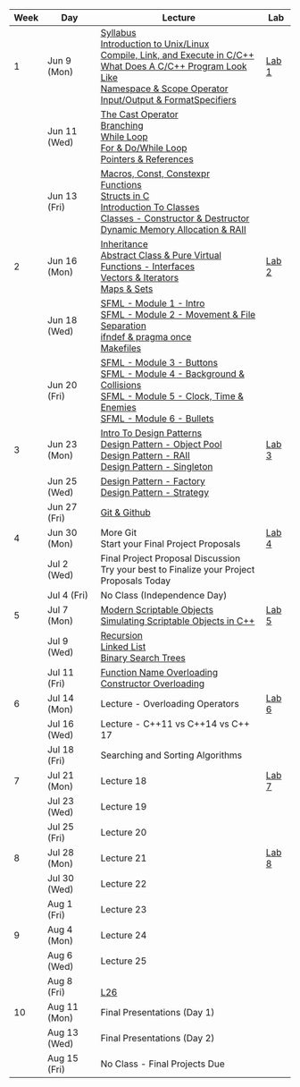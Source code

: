 | Week | Day  | Lecture                            | Lab      |
|------|------|-------------------------------------|----------|
| 1    | Jun 9 (Mon)  | [Syllabus](./Syllabus.md)<br/>[Introduction to Unix/Linux ](./CourseNotes/01a-Unix-Linux.md)<br/>[Compile, Link, and Execute in C/C++](./CourseNotes/01b-CompileLink&Execute.md)<br/>[What Does A C/C++ Program Look Like](./CourseNotes/01c-WhatDoesAProgramLookLike.md)<br/>[Namespace & Scope Operator](./CourseNotes/01d-Namespace&ScopeOperator.md)<br/>[Input/Output & FormatSpecifiers](./CourseNotes/01e-InputOutput&FormatSpecifiers) | [Lab 1](./Labs/Lab01)   |
|      | Jun 11 (Wed) | [The Cast Operator](./CourseNotes/02a-CastOperator.md)<br/>[Branching](./CourseNotes/02b-Branching.md)<br/>[While Loop](./CourseNotes/02c-WhileLoop.md)<br/>[For & Do/While Loop](./CourseNotes/02d-ForLoop_DoWhile.md)<br/>[Pointers & References](./CourseNotes/02e-PointersRefrences.md) |          |
|      | Jun 13 (Fri) | [Macros, Const, Constexpr](./CourseNotes/03a-Macros_Const.md) <br/>[Functions](./CourseNotes/03b-Functions.md) <br/>[Structs in C](./CourseNotes/03c-StructsC.md) <br/>[Introduction To Classes](./CourseNotes/03d-ClassesIntroduction.md) <br/>[Classes - Constructor & Destructor](./CourseNotes/03e-Constructor&Destructor.md) <br/>[Dynamic Memory Allocation & RAII](./CourseNotes/03f-DynamicMemory&RAII.md) |          |
| 2    | Jun 16 (Mon) | [Inheritance](./CourseNotes/04a-Inheritance.md)<br/>[Abstract Class & Pure Virtual Functions - Interfaces](./CourseNotes/04b-AbstractClass.md)<br/>[Vectors & Iterators](./CourseNotes/04c-Vectors&Iterators.md)<br/>[Maps & Sets](./CourseNotes/04d-Map&Sets.md)| [Lab 2](./Labs/Lab02)   |
|      | Jun 18 (Wed) | [SFML - Module 1 - Intro](./CourseNotes/05a-SFML-Module1-Intro.md)<br/>[SFML - Module 2 - Movement & File Separation](./CourseNotes/05b-SFML-Module2-Movement&Separation.md)<br/>[ifndef & pragma once](./CourseNotes/05c-ifndef&pragma.md)<br/>[Makefiles](./CourseNotes/05d-Makefiles.md) |          |
|      | Jun 20 (Fri) | [SFML - Module 3 - Buttons](./CourseNotes/06a-SFML-Module3-Buttons.md) <br/>[SFML - Module 4 - Background & Collisions](./CourseNotes/06b-SFML-Module4-background&collisions.md) <br/>[SFML - Module 5 - Clock, Time & Enemies](./CourseNotes/06c-SFML-Module5-clock-time-enemies.md) <br/>[SFML - Module 6 - Bullets](./CourseNotes/06d-SFML-Module6-Bullets.md)  |          |
| 3    | Jun 23 (Mon) | [Intro To Design Patterns](./CourseNotes/07a-IntroToDesignPatterns.md)<br/>[Design Pattern - Object Pool](./CourseNotes/07b-DesignPattern-ObjectPool.md)<br/>[Design Pattern - RAII](./CourseNotes/07c-DesingPattern-RAII.md)<br/>[Design Pattern - Singleton](./CourseNotes/07d-DesignPattern-Singleton.md) | [Lab 3](./Labs/Lab03)   |
|      | Jun 25 (Wed) | [Design Pattern - Factory](./CourseNotes/08a-DesignPattern-Factory.md)<br/>[Design Pattern - Strategy](./CourseNotes/08b-DesignPattern-Strategy.md) |          |
|      | Jun 27 (Fri) | [Git & Github](./CourseNotes/09a-Git&Github.md)  |          |
| 4    | Jun 30 (Mon) | More Git<br/>Start your  Final Project Proposals                        | [Lab 4](./Labs/Lab04)   |
|      | Jul 2 (Wed)  | Final Project Proposal Discussion<br/>Try your best to Finalize your Project Proposals Today      |          |
|      | Jul 4 (Fri)  | No Class (Independence Day)     |          |
| 5    | Jul 7 (Mon)  | [Modern Scriptable Objects](./CourseNotes/10a-IntroToModernScriptableObjects.md)<br/>[Simulating Scriptable Objects in C++](./CourseNotes/10b-ScriptableObjectsInC++.md)                          | [Lab 5](./Labs/Lab05)   |
|      | Jul 9 (Wed)  | [Recursion](./CourseNotes/11a-Recursion.md) <br/>[Linked List](./CourseNotes/11b-LinkedLists.md) <br/>[Binary Search Trees](./CourseNotes/11c-BinarySearchTrees.md)                         |          |
|      | Jul 11 (Fri) | [Function Name Overloading](./CourseNotes/FunctionNameOverloading.md)<br/>[Constructor Overloading](./CourseNotes/12b-ConstructorOverloading.md)                        |          |
| 6    | Jul 14 (Mon) | Lecture - Overloading Operators                         | [Lab 6](./Labs/Lab06)   |
|      | Jul 16 (Wed) | Lecture - C++11 vs C++14 vs C++ 17                        |          |
|      | Jul 18 (Fri) | Searching and Sorting Algorithms                         |          |
| 7    | Jul 21 (Mon) | Lecture 18                         | [Lab 7](./Labs/Lab07)   |
|      | Jul 23 (Wed) | Lecture 19                         |          |
|      | Jul 25 (Fri) | Lecture 20                         |          |
| 8    | Jul 28 (Mon) | Lecture 21                         | [Lab 8](./Labs/Lab08)   |
|      | Jul 30 (Wed) | Lecture 22                         |          |
|      | Aug 1 (Fri)  | Lecture 23                         |          |
| 9    | Aug 4 (Mon)  | Lecture 24                         |    |
|      | Aug 6 (Wed)  | Lecture 25                         |          |
|      | Aug 8 (Fri)  | <br/>[L26](./CourseNotes/09.md)                         |          |
| 10   | Aug 11 (Mon) | Final Presentations (Day 1)        |  |
|      | Aug 13 (Wed) | Final Presentations (Day 2)        |          |
|      | Aug 15 (Fri) | No Class   - Final Projects Due |          |
